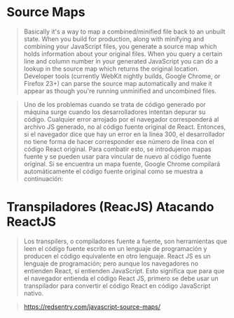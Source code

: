
# Source Maps

>Basically it's a way to map a combined/minified file back to an unbuilt state. When you build for production, along with minifying and combining your JavaScript files, you generate a source map which holds information about your original files. When you query a certain line and column number in your generated JavaScript you can do a lookup in the source map which returns the original location. Developer tools (currently WebKit nightly builds, Google Chrome, or Firefox 23+) can parse the source map automatically and make it appear as though you're running unminified and uncombined files.

> Uno de los problemas cuando se trata de código generado por máquina surge cuando los desarrolladores intentan depurar su código. Cualquier error arrojado por el navegador corresponderá al archivo JS generado, no al código fuente original de React. Entonces, si el navegador dice que hay un error en la línea 300, el desarrollador no tiene forma de hacer corresponder ese número de línea con el código React original. Para combatir esto, se introdujeron mapas fuente y se pueden usar para vincular de nuevo al código fuente original. Si se encuentra un mapa fuente, Google Chrome compilará automáticamente el código fuente original como se muestra a continuación:





# Transpiladores (ReacJS) Atacando ReactJS

> Los transpilers, o compiladores fuente a fuente, son herramientas que leen el código fuente escrito en un lenguaje de programación y producen el código equivalente en otro lenguaje. React JS es un lenguaje de programación; pero aunque los navegadores no entienden React, sí entienden JavaScript. Esto significa que para que el navegador entienda el código React JS, primero se debe usar un transpilador para convertir el código React en código JavaScript nativo.

> https://redsentry.com/javascript-source-maps/
